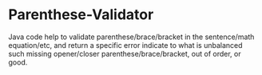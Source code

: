 # Parenthese-Validator
Java code help to validate parenthese/brace/bracket in the sentence/math equation/etc, and return a specific error indicate to what is unbalanced such missing opener/closer parenthese/brace/bracket, out of order, or good.
